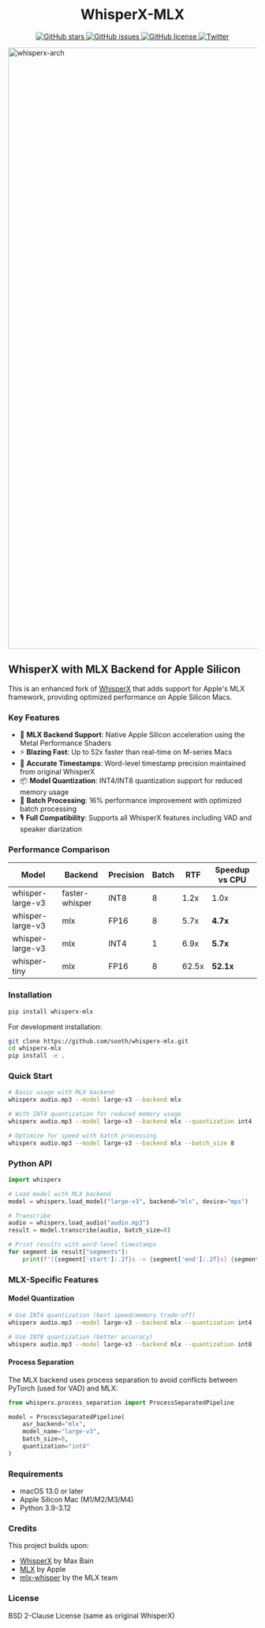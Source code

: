 <h1 align="center">WhisperX-MLX</h1>

<p align="center">
  <a href="https://github.com/sooth/whisperx-mlx/stargazers">
    <img src="https://img.shields.io/github/stars/sooth/whisperx-mlx.svg?colorA=orange&colorB=orange&logo=github"
         alt="GitHub stars">
  </a>
  <a href="https://github.com/sooth/whisperx-mlx/issues">
        <img src="https://img.shields.io/github/issues/sooth/whisperx-mlx.svg"
             alt="GitHub issues">
  </a>
  <a href="https://github.com/sooth/whisperx-mlx/blob/master/LICENSE">
        <img src="https://img.shields.io/github/license/sooth/whisperx-mlx.svg"
             alt="GitHub license">
  </a>
  <a href="https://twitter.com/intent/tweet?text=&url=https%3A%2F%2Fgithub.com%2Fsooth%2Fwhisperx-mlx">
  <img src="https://img.shields.io/twitter/url/https/github.com/sooth/whisperx-mlx.svg?style=social" alt="Twitter">
  </a>      
</p>

<img width="1216" align="center" alt="whisperx-arch" src="https://raw.githubusercontent.com/m-bain/whisperX/refs/heads/main/figures/pipeline.png">

## WhisperX with MLX Backend for Apple Silicon

This is an enhanced fork of [WhisperX](https://github.com/m-bain/whisperX) that adds support for Apple's MLX framework, providing optimized performance on Apple Silicon Macs.

### Key Features

- 🚀 **MLX Backend Support**: Native Apple Silicon acceleration using the Metal Performance Shaders
- ⚡️ **Blazing Fast**: Up to 52x faster than real-time on M-series Macs
- 🎯 **Accurate Timestamps**: Word-level timestamp precision maintained from original WhisperX
- 📦 **Model Quantization**: INT4/INT8 quantization support for reduced memory usage
- 🔄 **Batch Processing**: 16% performance improvement with optimized batch processing
- 🎙️ **Full Compatibility**: Supports all WhisperX features including VAD and speaker diarization

### Performance Comparison

| Model | Backend | Precision | Batch | RTF | Speedup vs CPU |
|-------|---------|-----------|-------|-----|----------------|
| whisper-large-v3 | faster-whisper | INT8 | 8 | 1.2x | 1.0x |
| whisper-large-v3 | mlx | FP16 | 8 | 5.7x | **4.7x** |
| whisper-large-v3 | mlx | INT4 | 1 | 6.9x | **5.7x** |
| whisper-tiny | mlx | FP16 | 8 | 62.5x | **52.1x** |

### Installation

```bash
pip install whisperx-mlx
```

For development installation:
```bash
git clone https://github.com/sooth/whisperx-mlx.git
cd whisperx-mlx
pip install -e .
```

### Quick Start

```bash
# Basic usage with MLX backend
whisperx audio.mp3 --model large-v3 --backend mlx

# With INT4 quantization for reduced memory usage
whisperx audio.mp3 --model large-v3 --backend mlx --quantization int4

# Optimize for speed with batch processing
whisperx audio.mp3 --model large-v3 --backend mlx --batch_size 8
```

### Python API

```python
import whisperx

# Load model with MLX backend
model = whisperx.load_model("large-v3", backend="mlx", device="mps")

# Transcribe
audio = whisperx.load_audio("audio.mp3")
result = model.transcribe(audio, batch_size=8)

# Print results with word-level timestamps
for segment in result["segments"]:
    print(f"[{segment['start']:.2f}s -> {segment['end']:.2f}s] {segment['text']}")
```

### MLX-Specific Features

#### Model Quantization
```bash
# Use INT4 quantization (best speed/memory trade-off)
whisperx audio.mp3 --model large-v3 --backend mlx --quantization int4

# Use INT8 quantization (better accuracy)
whisperx audio.mp3 --model large-v3 --backend mlx --quantization int8
```

#### Process Separation
The MLX backend uses process separation to avoid conflicts between PyTorch (used for VAD) and MLX:
```python
from whisperx.process_separation import ProcessSeparatedPipeline

model = ProcessSeparatedPipeline(
    asr_backend="mlx",
    model_name="large-v3",
    batch_size=8,
    quantization="int4"
)
```

### Requirements

- macOS 13.0 or later  
- Apple Silicon Mac (M1/M2/M3/M4)
- Python 3.9-3.12

### Credits

This project builds upon:
- [WhisperX](https://github.com/m-bain/whisperX) by Max Bain
- [MLX](https://github.com/ml-explore/mlx) by Apple
- [mlx-whisper](https://github.com/ml-explore/mlx-examples/tree/main/whisper) by the MLX team

### License

BSD 2-Clause License (same as original WhisperX)